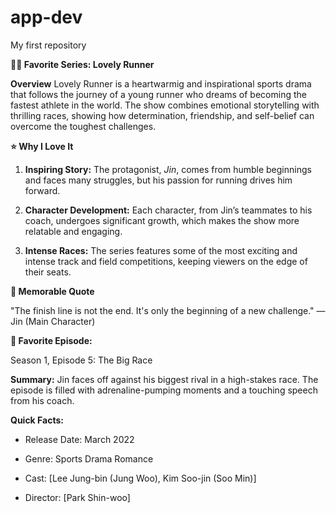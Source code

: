 # app-dev
My first repository

**🏃‍♂️ Favorite Series: Lovely Runner**

**Overview**
Lovely Runner is a heartwarmig and inspirational sports drama that follows the journey of a young runner who dreams of becoming the fastest athlete in the world. The show combines emotional storytelling with thrilling races, showing how determination, friendship, and self-belief can overcome the toughest challenges.



 **⭐️ Why I Love It**

1. **Inspiring Story:** The protagonist, *Jin*, comes from humble beginnings and faces many struggles, but his passion for running drives him forward.
   
2. **Character Development:** Each character, from Jin’s teammates to his coach, undergoes significant growth, which makes the show more relatable and engaging.
   
3. **Intense Races:** The series features some of the most exciting and intense track and field competitions, keeping viewers on the edge of their seats.


 **🌟 Memorable Quote**
 
 "The finish line is not the end. It's only the beginning of a new challenge." — Jin (Main Character)



**🏅 Favorite Episode:**

Season 1, Episode 5: The Big Race

**Summary:** Jin faces off against his biggest rival in a high-stakes race. The episode is filled with adrenaline-pumping moments and a touching speech from his coach.



 **Quick Facts:**
 
- Release Date: March 2022
  
- Genre: Sports Drama Romance
  
- Cast: [Lee Jung-bin (Jung Woo), Kim Soo-jin (Soo Min)]
  
- Director: [Park Shin-woo]
